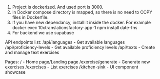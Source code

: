 1. Project is dockerized. And used port is 3000.
2. In Docker compose directory is mapped, so there is no need to COPY files in Dockerfile.
3. If you have new dependancy, install it inside the docker. For example docker exec 10xtranslationsfactory-app-1 npm install date-fns
4. For backend we use supabase

API endpoints list:
    /api/languages - Get available languages
    /api/proficiency-levels - Get available proficiency levels
    /api/texts - Create and manage text exercises

Pages:
    / - Home page/Landing page
    /exercise/generate - Generate new exercises
    /exercises - List exercises
    /kitchen-sink - UI component showcase